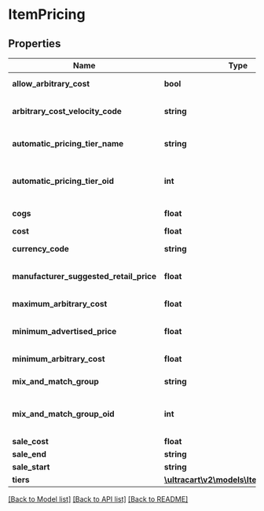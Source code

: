 # ItemPricing

## Properties
Name | Type | Description | Notes
------------ | ------------- | ------------- | -------------
**allow_arbitrary_cost** | **bool** | Allow arbitrary cost | [optional] 
**arbitrary_cost_velocity_code** | **string** | Arbitrary cost velocity code | [optional] 
**automatic_pricing_tier_name** | **string** | Automatic pricing tier name | [optional] 
**automatic_pricing_tier_oid** | **int** | Automatic pricing tier object identifier | [optional] 
**cogs** | **float** | Cost of goods sold | [optional] 
**cost** | **float** | Cost | [optional] 
**currency_code** | **string** | Currency code | [optional] 
**manufacturer_suggested_retail_price** | **float** | Manufacturer suggested retail price | [optional] 
**maximum_arbitrary_cost** | **float** | Maximum arbitrary cost | [optional] 
**minimum_advertised_price** | **float** | Minimum advertised price | [optional] 
**minimum_arbitrary_cost** | **float** | Minimum arbitrary cost | [optional] 
**mix_and_match_group** | **string** | Mix and match group | [optional] 
**mix_and_match_group_oid** | **int** | Mix and match group object identifier | [optional] 
**sale_cost** | **float** | Sale cost | [optional] 
**sale_end** | **string** | Sale end | [optional] 
**sale_start** | **string** | Sale start | [optional] 
**tiers** | [**\ultracart\v2\models\ItemPricingTier[]**](ItemPricingTier.md) | Tiers | [optional] 

[[Back to Model list]](../README.md#documentation-for-models) [[Back to API list]](../README.md#documentation-for-api-endpoints) [[Back to README]](../README.md)


